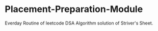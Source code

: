 # Placement-Preparation-Module
Everday Routine of leetcode DSA Algorithm solution of Striver's Sheet.
